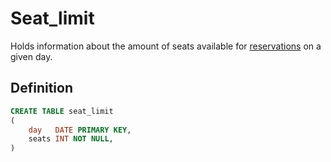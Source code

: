 # Seat_limit

Holds information about the amount of seats available for [reservations](reservation) on a given day.
## Definition

```sql
CREATE TABLE seat_limit
(
    day   DATE PRIMARY KEY,
    seats INT NOT NULL,
)
```
